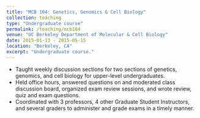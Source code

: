 ```yaml
---
title: "MCB 104: Genetics, Genomics & Cell Biology"
collection: teaching
type: "Undergraduate course"
permalink: /teaching/mcb104
venue: "UC Berkeley Department of Molecular & Cell Biology"
date: 2015-01-13 - 2015-05-15
location: "Berkeley, CA"
excerpt: "Undergraduate course."
---
```


* Taught weekly discussion sections for two sections of genetics, genomics, and cell biology for upper-level undergraduates.
* Held office hours, answered questions on and moderated class discussion board, organized exam review sessions, and wrote review, quiz and exam questions.
* Coordinated with 3 professors, 4 other Graduate Student Instructors, and several graders to administer and grade exams in a timely manner.